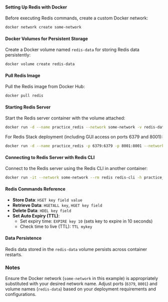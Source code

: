#### Setting Up Redis with Docker

Before executing Redis commands, create a custom Docker network:

```bash
docker network create some-network
```

#### Docker Volumes for Persistent Storage

Create a Docker volume named `redis-data` for storing Redis data persistently:

```bash
docker volume create redis-data
```

#### Pull Redis Image

Pull the Redis image from Docker Hub:

```bash
docker pull redis
```

#### Starting Redis Server

Start the Redis server container with the volume attached:

```bash
docker run -d --name practice_redis --network some-network -v redis-data:/data redis
```

For Redis Stack deployment (including GUI access on ports 6379 and 8001):

```bash
docker run -d --name practice_redis -p 6379:6379 -p 8001:8001 --network some-network -v redis-data:/data redis/redis-stack
```

#### Connecting to Redis Server with Redis CLI

Connect to the Redis server using the Redis CLI in another container:

```bash
docker run -it --network some-network --rm redis redis-cli -h practice_redis
```

#### Redis Commands Reference

- **Store Data**: `HSET key field value`
- **Retrieve Data**: `HGETALL key`, `HGET key field`
- **Delete Data**: `HDEL key field`
- **Set Auto Expiry (TTL)**:
  - Set expiry time: `EXPIRE key 10` (sets key to expire in 10 seconds)
  - Check time to live (TTL): `TTL mykey`

#### Data Persistence

Redis data stored in the `redis-data` volume persists across container restarts.

### Notes

Ensure the Docker network (`some-network` in this example) is appropriately substituted with your desired network name. Adjust ports (`6379`, `8001`) and volume names (`redis-data`) based on your deployment requirements and configurations.